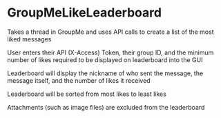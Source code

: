 # GroupMeLikeLeaderboard
Takes a thread in GroupMe and uses API calls to create a list of the most liked messages

User enters their API (X-Access) Token, their group ID, and the minimum number of likes required to be displayed on leaderboard into the GUI

Leaderboard will display the nickname of who sent the message, the message itself, and the number of likes it received

Leaderboard will be sorted from most likes to least likes


Attachments (such as image files) are excluded from the leaderboard
